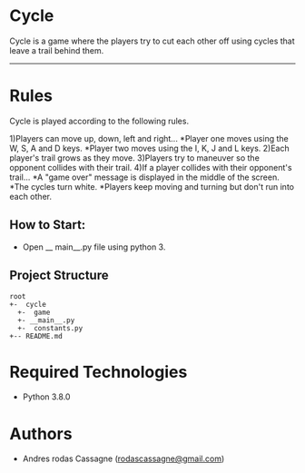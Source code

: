 # Cycle
Cycle is a game where the players try to cut each other off using cycles that leave a trail behind them.

---
# Rules
Cycle is played according to the following rules.

1)Players can move up, down, left and right...
    *Player one moves using the W, S, A and D keys.
    *Player two moves using the I, K, J and L keys.
2)Each player's trail grows as they move.
3)Players try to maneuver so the opponent collides with their trail.
4)If a player collides with their opponent's trail...
    *A "game over" message is displayed in the middle of the screen.
    *The cycles turn white.
    *Players keep moving and turning but don't run into each other.

## How to Start:
- Open __ main__.py file using python 3.

## Project Structure
```
root                    
+-  cycle              
  +-  game            
  +- __main__.py       
  +-  constants.py     
+-- README.md          
``` 

# Required Technologies
* Python 3.8.0

# Authors
* Andres rodas Cassagne (rodascassagne@gmail.com)